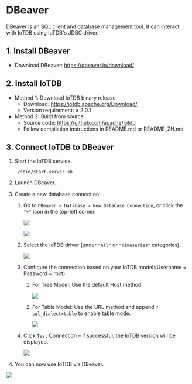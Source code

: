<!--

    Licensed to the Apache Software Foundation (ASF) under one
    or more contributor license agreements.  See the NOTICE file
    distributed with this work for additional information
    regarding copyright ownership.  The ASF licenses this file
    to you under the Apache License, Version 2.0 (the
    "License"); you may not use this file except in compliance
    with the License.  You may obtain a copy of the License at
    
        http://www.apache.org/licenses/LICENSE-2.0
    
    Unless required by applicable law or agreed to in writing,
    software distributed under the License is distributed on an
    "AS IS" BASIS, WITHOUT WARRANTIES OR CONDITIONS OF ANY
    KIND, either express or implied.  See the License for the
    specific language governing permissions and limitations
    under the License.

-->

# DBeaver

DBeaver is an SQL client and database management tool. It can interact with IoTDB using IoTDB's JDBC driver.

## 1. Install DBeaver

* Download DBeaver: https://dbeaver.io/download/

## 2. Install IoTDB

* Method 1: Download IoTDB binary release
  * Download: https://iotdb.apache.org/Download/
  * Version requirement: ≥ 2.0.1
* Method 2: Build from source
  * Source code: https://github.com/apache/iotdb
  * Follow compilation instructions in README.md or README_ZH.md


## 3. Connect IoTDB to DBeaver

1. Start the IoTDB service.

   ```shell
   ./sbin/start-server.sh
   ```
2. Launch DBeaver.

3. Create a new database connection:

   1. Go to `DBeaver > Database > New Database Connection`, or click the `"+"` icon in the top-left corner.

      ![](/img/table-dbeaver-1.png)

      ![](/img/table-dbeaver-2.png)

   2. Select the IoTDB driver (under `"All"` or `"Timeseries"` categories).

      ![](/img/table-dbeaver-3.png)

   3. Configure the connection based on your IoTDB model:(Username = Password = root)

      1. For Tree Model: Use the default Host method

         ![](/img/table-dbeaver-4.png)

      2. For Table Model: Use the URL method and append `?sql_dialect=table` to enable table mode.

         ![](/img/table-dbeaver-5.png)

   4. Click `Test` Connection – if successful, the IoTDB version will be displayed.

      ![](/img/table-dbeaver-6.png)

4. You can now use IoTDB via DBeaver.

![](/img/table-dbeaver-7.png)